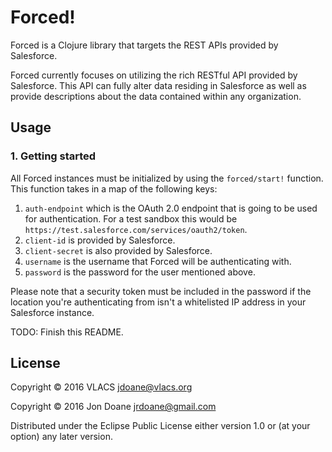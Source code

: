 # Forced! 

Forced is a Clojure library that targets the REST APIs provided by Salesforce.

Forced currently focuses on utilizing the rich RESTful API provided by
Salesforce. This API can fully alter data residing in Salesforce as well as
provide descriptions about the data contained within any organization.

## Usage

### 1. Getting started
All Forced instances must be initialized by using the ```forced/start!```
function. This function takes in a map of the following keys:

1. ```auth-endpoint``` which is the OAuth 2.0 endpoint that is going to be used
   for authentication. For a test sandbox this would be ```https://test.salesforce.com/services/oauth2/token```.
2. ```client-id``` is provided by Salesforce.
3. ```client-secret``` is also provided by Salesforce.
4. ```username``` is the username that Forced will be authenticating with.
5. ```password``` is the password for the user mentioned above.

Please note that a security token must be included in the password if the
location you're authenticating from isn't a whitelisted IP address in your
Salesforce instance.

TODO: Finish this README.

## License

Copyright © 2016 VLACS <jdoane@vlacs.org>

Copyright © 2016 Jon Doane <jrdoane@gmail.com>

Distributed under the Eclipse Public License either version 1.0 or (at
your option) any later version.
